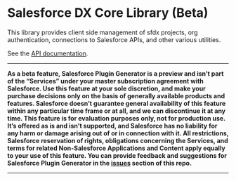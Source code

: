# Salesforce DX Core Library (Beta)
This library provides client side management of sfdx projects, org authentication, connections to Salesforce APIs, and other various utilities.

See the [API documentation](https://developer.salesforce.com/media/salesforce-cli/docs/@salesforce/core/index.html).

____
**As a beta feature, Salesforce Plugin Generator is a preview and isn’t part of the “Services” under your master subscription agreement with Salesforce. Use this feature at your sole discretion, and make your purchase decisions only on the basis of generally available products and features. Salesforce doesn’t guarantee general availability of this feature within any particular time frame or at all, and we can discontinue it at any time. This feature is for evaluation purposes only, not for production use. It’s offered as is and isn’t supported, and Salesforce has no liability for any harm or damage arising out of or in connection with it. All restrictions, Salesforce reservation of rights, obligations concerning the Services, and terms for related Non-Salesforce Applications and Content apply equally to your use of this feature. You can provide feedback and suggestions for Salesforce Plugin Generator in the [issues](TODO:replace-with-link-to-github-issues) section of this repo.**
____